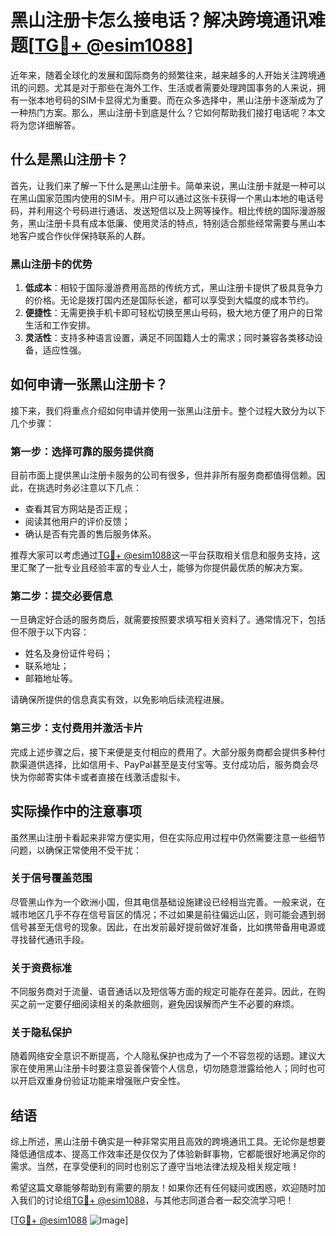 # 黑山注册卡怎么接电话？解决跨境通讯难题[[TG💪+ @esim1088](https://t.me/s/esim1088)]

近年来，随着全球化的发展和国际商务的频繁往来，越来越多的人开始关注跨境通讯的问题。尤其是对于那些在海外工作、生活或者需要处理跨国事务的人来说，拥有一张本地号码的SIM卡显得尤为重要。而在众多选择中，黑山注册卡逐渐成为了一种热门方案。那么，黑山注册卡到底是什么？它如何帮助我们接打电话呢？本文将为您详细解答。

## 什么是黑山注册卡？

首先，让我们来了解一下什么是黑山注册卡。简单来说，黑山注册卡就是一种可以在黑山国家范围内使用的SIM卡。用户可以通过这张卡获得一个黑山本地的电话号码，并利用这个号码进行通话、发送短信以及上网等操作。相比传统的国际漫游服务，黑山注册卡具有成本低廉、使用灵活的特点，特别适合那些经常需要与黑山本地客户或合作伙伴保持联系的人群。

### 黑山注册卡的优势

1. **低成本**：相较于国际漫游费用高昂的传统方式，黑山注册卡提供了极具竞争力的价格。无论是拨打国内还是国际长途，都可以享受到大幅度的成本节约。
2. **便捷性**：无需更换手机卡即可轻松切换至黑山号码，极大地方便了用户的日常生活和工作安排。
3. **灵活性**：支持多种语言设置，满足不同国籍人士的需求；同时兼容各类移动设备，适应性强。

## 如何申请一张黑山注册卡？

接下来，我们将重点介绍如何申请并使用一张黑山注册卡。整个过程大致分为以下几个步骤：

### 第一步：选择可靠的服务提供商

目前市面上提供黑山注册卡服务的公司有很多，但并非所有服务商都值得信赖。因此，在挑选时务必注意以下几点：
- 查看其官方网站是否正规；
- 阅读其他用户的评价反馈；
- 确认是否有完善的售后服务体系。

推荐大家可以考虑通过[TG💪+ @esim1088](https://t.me/s/esim1088)这一平台获取相关信息和服务支持，这里汇聚了一批专业且经验丰富的专业人士，能够为你提供最优质的解决方案。

### 第二步：提交必要信息

一旦确定好合适的服务商后，就需要按照要求填写相关资料了。通常情况下，包括但不限于以下内容：
- 姓名及身份证件号码；
- 联系地址；
- 邮箱地址等。

请确保所提供的信息真实有效，以免影响后续流程进展。

### 第三步：支付费用并激活卡片

完成上述步骤之后，接下来便是支付相应的费用了。大部分服务商都会提供多种付款渠道供选择，比如信用卡、PayPal甚至是支付宝等。支付成功后，服务商会尽快为你邮寄实体卡或者直接在线激活虚拟卡。

## 实际操作中的注意事项

虽然黑山注册卡看起来非常方便实用，但在实际应用过程中仍然需要注意一些细节问题，以确保正常使用不受干扰：

### 关于信号覆盖范围

尽管黑山作为一个欧洲小国，但其电信基础设施建设已经相当完善。一般来说，在城市地区几乎不存在信号盲区的情况；不过如果是前往偏远山区，则可能会遇到弱信号甚至无信号的现象。因此，在出发前最好提前做好准备，比如携带备用电源或寻找替代通讯手段。

### 关于资费标准

不同服务商对于流量、语音通话以及短信等方面的规定可能存在差异。因此，在购买之前一定要仔细阅读相关的条款细则，避免因误解而产生不必要的麻烦。

### 关于隐私保护

随着网络安全意识不断提高，个人隐私保护也成为了一个不容忽视的话题。建议大家在使用黑山注册卡时要注意妥善保管个人信息，切勿随意泄露给他人；同时也可以开启双重身份验证功能来增强账户安全性。

## 结语

综上所述，黑山注册卡确实是一种非常实用且高效的跨境通讯工具。无论你是想要降低通信成本、提高工作效率还是仅仅为了体验新鲜事物，它都能很好地满足你的需求。当然，在享受便利的同时也别忘了遵守当地法律法规及相关规定哦！

希望这篇文章能够帮助到有需要的朋友！如果你还有任何疑问或困惑，欢迎随时加入我们的讨论组[TG💪+ @esim1088](https://t.me/s/esim1088)，与其他志同道合者一起交流学习吧！

[[TG💪+ @esim1088](https://t.me/s/esim1088) ![Image](https://i.postimg.cc/4NQfJmqS/Snipaste-2025-05-13-00-14-12.png)]